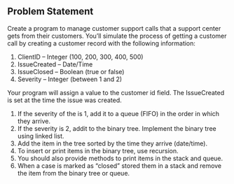 ## Problem Statement
Create a program to manage customer support calls that a support center gets from their customers. You’ll simulate the process of getting a customer call by creating a customer record with the following information:

1) ClientID – Integer (100, 200, 300, 400, 500)
2) IssueCreated – Date/Time
3) IssueClosed – Boolean (true or false)
4) Severity – Integer (between 1 and 2)

Your program will assign a value to the customer id field. The IssueCreated is set at the time the issue was
created.
1) If the severity of the is 1, add it to a queue (FIFO) in the order in which they arrive. 
2) If the severity is 2, addit to the binary tree. Implement the binary tree using linked list. 
3) Add the item in the tree sorted by the time they arrive (date/time). 
4) To insert or print items in the binary tree, use recursion. 
5) You should also provide methods to print items in the stack and queue.
6) When a case is marked as “closed” stored them in a stack and remove the item from the binary tree or queue.
